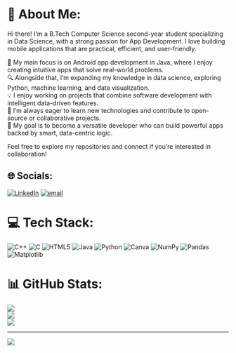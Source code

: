 # 💫 About Me:
Hi there! I'm a B.Tech Computer Science second-year student specializing in Data Science, with a strong passion for App Development. I love building mobile applications that are practical, efficient, and user-friendly.<br>

📱 My main focus is on Android app development in Java, where I enjoy creating intuitive apps that solve real-world problems.<br>
🔍 Alongside that, I’m expanding my knowledge in data science, exploring Python, machine learning, and data visualization.<br>
💡 I enjoy working on projects that combine software development with intelligent data-driven features.<br>
🚀 I’m always eager to learn new technologies and contribute to open-source or collaborative projects.<br>
🎯 My goal is to become a versatile developer who can build powerful apps backed by smart, data-centric logic.<br>

Feel free to explore my repositories and connect if you’re interested in collaboration!<br>


## 🌐 Socials:
[![LinkedIn](https://img.shields.io/badge/LinkedIn-%230077B5.svg?logo=linkedin&logoColor=white)](https://linkedin.com/in/bhavishya-verma1) [![email](https://img.shields.io/badge/Email-D14836?logo=gmail&logoColor=white)](mailto:bhavishyaver50@gmail.com) 

# 💻 Tech Stack:
![C++](https://img.shields.io/badge/c++-%2300599C.svg?style=for-the-badge&logo=c%2B%2B&logoColor=white) ![C](https://img.shields.io/badge/c-%2300599C.svg?style=for-the-badge&logo=c&logoColor=white) ![HTML5](https://img.shields.io/badge/html5-%23E34F26.svg?style=for-the-badge&logo=html5&logoColor=white) ![Java](https://img.shields.io/badge/java-%23ED8B00.svg?style=for-the-badge&logo=openjdk&logoColor=white) ![Python](https://img.shields.io/badge/python-3670A0?style=for-the-badge&logo=python&logoColor=ffdd54) ![Canva](https://img.shields.io/badge/Canva-%2300C4CC.svg?style=for-the-badge&logo=Canva&logoColor=white) ![NumPy](https://img.shields.io/badge/numpy-%23013243.svg?style=for-the-badge&logo=numpy&logoColor=white) ![Pandas](https://img.shields.io/badge/pandas-%23150458.svg?style=for-the-badge&logo=pandas&logoColor=white) ![Matplotlib](https://img.shields.io/badge/Matplotlib-%23ffffff.svg?style=for-the-badge&logo=Matplotlib&logoColor=black)
# 📊 GitHub Stats:
![](https://github-readme-stats.vercel.app/api?username=bhavishyaverma450&theme=dark&hide_border=false&include_all_commits=false&count_private=false)<br/>
![](https://nirzak-streak-stats.vercel.app/?user=bhavishyaverma450&theme=dark&hide_border=false)<br/>
![](https://github-readme-stats.vercel.app/api/top-langs/?username=bhavishyaverma450&theme=dark&hide_border=false&include_all_commits=false&count_private=false&layout=compact)

---
[![](https://visitcount.itsvg.in/api?id=bhavishyaverma450&icon=0&color=0)](https://visitcount.itsvg.in)

<!-- Proudly created with GPRM ( https://gprm.itsvg.in ) -->
